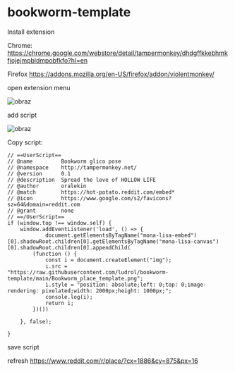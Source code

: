 # bookworm-template
Install extension

Chrome:
https://chrome.google.com/webstore/detail/tampermonkey/dhdgffkkebhmkfjojejmpbldmpobfkfo?hl=en

Firefox
https://addons.mozilla.org/en-US/firefox/addon/violentmonkey/

open extension menu

![obraz](https://user-images.githubusercontent.com/37674089/161429963-323feeb3-bf73-48ea-814f-1e52c305fc8c.png)

 add script
 
![obraz](https://user-images.githubusercontent.com/37674089/161429974-7db89b8e-5593-44a4-b549-47af8f5f5403.png)


Copy script:
```
// ==UserScript==
// @name         Bookworm glico pose
// @namespace    http://tampermonkey.net/
// @version      0.1
// @description  Spread the love of HOLLOW LIFE
// @author       oralekin
// @match        https://hot-potato.reddit.com/embed*
// @icon         https://www.google.com/s2/favicons?sz=64&domain=reddit.com
// @grant        none
// ==/UserScript==
if (window.top !== window.self) {
    window.addEventListener('load', () => {
            document.getElementsByTagName("mona-lisa-embed")[0].shadowRoot.children[0].getElementsByTagName("mona-lisa-canvas")[0].shadowRoot.children[0].appendChild(
        (function () {
            const i = document.createElement("img");
            i.src = "https://raw.githubusercontent.com/ludrol/bookworm-template/main/Bookworm_place_template.png";
            i.style = "position: absolute;left: 0;top: 0;image-rendering: pixelated;width: 2000px;height: 1000px;";
            console.log(i);
            return i;
        })())

    }, false);

}
```

save script

refresh https://www.reddit.com/r/place/?cx=1886&cy=875&px=16

